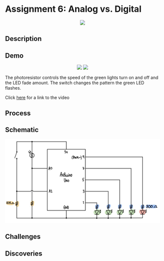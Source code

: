 # Assignment 6: Analog vs. Digital

<p align="center">
  <img src="imageAnalogDigital.png" width="480">
</p>

## Description

## Demo
<p align="center">
  <img src="changeSpeed.gif" width="480">
  <img src="changePattern.gif" width="480">
</p>

The photoresistor controls the speed of the green lights turn on and off and the LED fade amount. The switch changes the pattern the green LED flashes.

Click [here](https://youtu.be/mniN0i_mGFo) for a link to the video

## Process

## Schematic
<p align="center">
  <img src="schematicAnalogDigital.png" width="620">
</p>

## Challenges

## Discoveries

